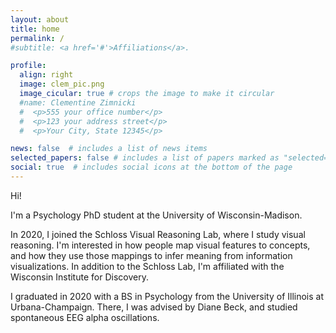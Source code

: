 ```yaml
---
layout: about
title: home
permalink: /
#subtitle: <a href='#'>Affiliations</a>. 

profile:
  align: right
  image: clem_pic.png
  image_cicular: true # crops the image to make it circular
  #name: Clementine Zimnicki
  #  <p>555 your office number</p>
  #  <p>123 your address street</p>
  #  <p>Your City, State 12345</p>

news: false  # includes a list of news items
selected_papers: false # includes a list of papers marked as "selected={true}"
social: true  # includes social icons at the bottom of the page
---
```


Hi!

I'm a Psychology PhD student at the University of Wisconsin-Madison.

In 2020, I joined the Schloss Visual Reasoning Lab, where I study visual reasoning. I'm interested in how people map visual features to concepts, and how they use those mappings to infer meaning from information visualizations. In addition to the Schloss Lab, I'm affiliated with the Wisconsin Institute for Discovery.

I graduated in 2020 with a BS in Psychology from the University of Illinois at Urbana-Champaign. There, I was advised by Diane Beck, and studied spontaneous EEG alpha oscillations.
